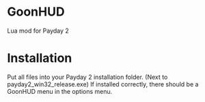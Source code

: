 GoonHUD
=======
Lua mod for Payday 2

Installation
=======
Put all files into your Payday 2 installation folder. (Next to payday2_win32_release.exe)
If installed correctly, there should be a GoonHUD menu in the options menu.
